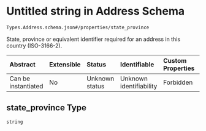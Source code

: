 # Untitled string in Address Schema

```txt
Types.Address.schema.json#/properties/state_province
```

State, province or equivalent identifier required for an address in this country (ISO-3166-2).

| Abstract            | Extensible | Status         | Identifiable            | Custom Properties | Additional Properties | Access Restrictions | Defined In                                                                   |
| :------------------ | :--------- | :------------- | :---------------------- | :---------------- | :-------------------- | :------------------ | :--------------------------------------------------------------------------- |
| Can be instantiated | No         | Unknown status | Unknown identifiability | Forbidden         | Allowed               | none                | [Address.schema.json\*](../types/Address.schema.json "open original schema") |

## state_province Type

`string`
